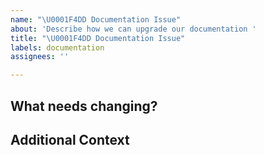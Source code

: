 ```yaml
---
name: "\U0001F4DD Documentation Issue"
about: 'Describe how we can upgrade our documentation '
title: "\U0001F4DD Documentation Issue"
labels: documentation
assignees: ''

---
```


## What needs changing? 

## Additional Context
